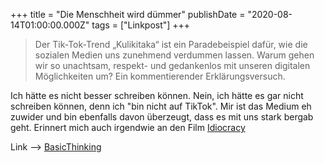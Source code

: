 +++
title = "Die Menschheit wird dümmer"
publishDate = "2020-08-14T01:00:00.000Z"
tags = ["Linkpost"]
+++

> Der Tik-Tok-Trend „Kulikitaka“ ist ein Paradebeispiel dafür, wie die sozialen Medien uns zunehmend verdummen lassen. Warum gehen wir so unachtsam, respekt- und gedankenlos mit unseren digitalen Möglichkeiten um? Ein kommentierender Erklärungsversuch.

Ich hätte es nicht besser schreiben können. Nein, ich hätte es gar nicht schreiben können, denn ich "bin nicht auf TikTok". Mir ist das Medium eh zuwider und bin ebenfalls davon überzeugt, dass es mit uns stark bergab geht. Erinnert mich auch irgendwie an den Film [Idiocracy](https://www.imdb.com/title/tt0387808/)


Link --> [BasicThinking](https://www.basicthinking.de/blog/2020/08/11/tik-tok-trend-verdummung/)